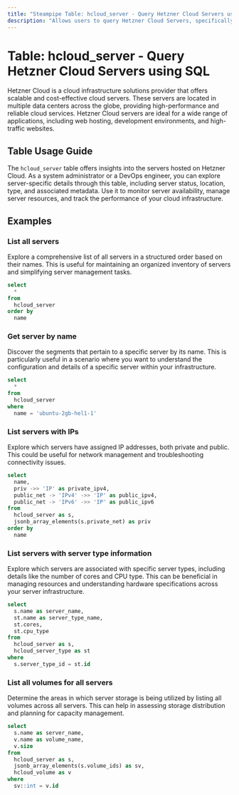 ```yaml
---
title: "Steampipe Table: hcloud_server - Query Hetzner Cloud Servers using SQL"
description: "Allows users to query Hetzner Cloud Servers, specifically the servers' details like ID, name, status, data center location, and more."
---
```


# Table: hcloud_server - Query Hetzner Cloud Servers using SQL

Hetzner Cloud is a cloud infrastructure solutions provider that offers scalable and cost-effective cloud servers. These servers are located in multiple data centers across the globe, providing high-performance and reliable cloud services. Hetzner Cloud servers are ideal for a wide range of applications, including web hosting, development environments, and high-traffic websites.

## Table Usage Guide

The `hcloud_server` table offers insights into the servers hosted on Hetzner Cloud. As a system administrator or a DevOps engineer, you can explore server-specific details through this table, including server status, location, type, and associated metadata. Use it to monitor server availability, manage server resources, and track the performance of your cloud infrastructure.

## Examples

### List all servers
Explore a comprehensive list of all servers in a structured order based on their names. This is useful for maintaining an organized inventory of servers and simplifying server management tasks.

```sql
select
  *
from
  hcloud_server
order by
  name
```

### Get server by name
Discover the segments that pertain to a specific server by its name. This is particularly useful in a scenario where you want to understand the configuration and details of a specific server within your infrastructure.

```sql
select
  *
from
  hcloud_server
where
  name = 'ubuntu-2gb-hel1-1'
```

### List servers with IPs
Explore which servers have assigned IP addresses, both private and public. This could be useful for network management and troubleshooting connectivity issues.

```sql
select
  name,
  priv ->> 'IP' as private_ipv4,
  public_net -> 'IPv4' ->> 'IP' as public_ipv4,
  public_net -> 'IPv6' ->> 'IP' as public_ipv6
from
  hcloud_server as s,
  jsonb_array_elements(s.private_net) as priv
order by
  name
```

### List servers with server type information
Explore which servers are associated with specific server types, including details like the number of cores and CPU type. This can be beneficial in managing resources and understanding hardware specifications across your server infrastructure.

```sql
select
  s.name as server_name,
  st.name as server_type_name,
  st.cores,
  st.cpu_type
from
  hcloud_server as s,
  hcloud_server_type as st
where
  s.server_type_id = st.id
```

### List all volumes for all servers
Determine the areas in which server storage is being utilized by listing all volumes across all servers. This can help in assessing storage distribution and planning for capacity management.

```sql
select
  s.name as server_name,
  v.name as volume_name,
  v.size
from
  hcloud_server as s,
  jsonb_array_elements(s.volume_ids) as sv,
  hcloud_volume as v
where
  sv::int = v.id
```